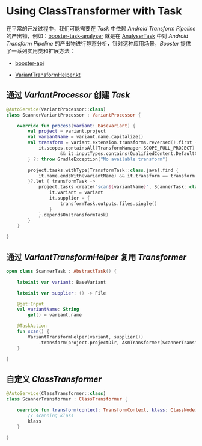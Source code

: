 # Using ClassTransformer with Task

在平常的开发过程中，我们可能需要在 *Task* 中依赖 *Android Transform Pipeline* 的产出物，例如：[booster-task-analyser](https://github.com/didi/booster/blob/master/booster-task-analyser) 就是在 [AnalyserTask](https://github.com/didi/booster/blob/master/booster-task-analyser/src/main/kotlin/com/didiglobal/booster/task/analyser/AnalyserTask.kt) 中对 *Android Transform Pipeline* 的产出物进行静态分析，针对这种应用场景，*Booster* 提供了一系列实用类和扩展方法：

- [booster-api](https://github.com/didi/booster/blob/master/booster-api)

- [VariantTransformHelper.kt](https://github.com/didi/booster/blob/master/booster-api/src/main/kotlin/com/didiglobal/booster/transform/VariantTransformHelper.kt)

## 通过 *VariantProcessor* 创建 *Task*

```kotlin
@AutoService(VariantProcessor::class)
class ScannerVariantProcessor : VariantProcessor {

    override fun process(variant: BaseVariant) {
        val project = variant.project
        val variantName = variant.name.capitalize()
        val transform = variant.extension.transforms.reversed().first {
            it.scopes.containsAll(TransformManager.SCOPE_FULL_PROJECT)
                    && it.inputTypes.contains(QualifiedContent.DefaultContentType.CLASSES)
        } ?: throw GradleException("No available transform")

        project.tasks.withType(TransformTask::class.java).find {
            it.name.endsWith(variantName) && it.transform == transform
        }?.let { transformTask ->
            project.tasks.create("scan${variantName}", ScannerTask::class.java) {
                it.variant = variant
                it.supplier = {
                    transformTask.outputs.files.single()
                }
            }.dependsOn(transformTask)
        }
    }

}
```

## 通过 *VariantTransformHelper* 复用 *Transformer*

```kotlin
open class ScannerTask : AbstractTask() {

    lateinit var variant: BaseVariant

    lateinit var supplier: () -> File

    @get:Input
    val variantName: String
        get() = variant.name

    @TaskAction
    fun scan() {
        VariantTransformHelper(variant, supplier())
            .transform(project.projectDir, AsmTransformer(ScannerTransformer()))
    }

}
```

## 自定义 *ClassTransformer*

```kotlin
@AutoService(ClassTransformer::class)
class ScannerTransformer : ClassTransformer {

    override fun transform(context: TransformContext, klass: ClassNode): ClassNode {
        // scanning klass
        klass
    }

}
```
